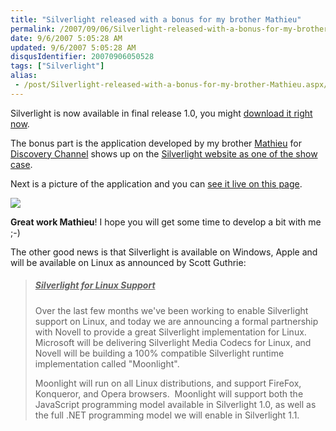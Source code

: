 ```yaml
---
title: "Silverlight released with a bonus for my brother Mathieu"
permalink: /2007/09/06/Silverlight-released-with-a-bonus-for-my-brother-Mathieu/
date: 9/6/2007 5:05:28 AM
updated: 9/6/2007 5:05:28 AM
disqusIdentifier: 20070906050528
tags: ["Silverlight"]
alias:
 - /post/Silverlight-released-with-a-bonus-for-my-brother-Mathieu.aspx/index.html
---
```

Silverlight is now available in final release 1.0, you might [download it right now](http://go.microsoft.com/fwlink/?LinkID=89016&clcid=0x409).

The bonus part is the application developed by my brother [Mathieu](http://www.techheadbrothers.com/Auteurs.aspx?Id=337eb7bf-2bba-417c-be9d-20488ba6732a) for [Discovery Channel](http://weblogs.asp.net/lkempe/archive/2007/06/28/discovery-channel-switches-to-silverlight-in-a-flash-news-software-zdnet-australia.aspx) shows up on the [Silverlight website as one of the show case](http://www.microsoft.com/silverlight/downloads.aspx#0_0).
<!-- more -->

Next is a picture of the application and you can [see it live on this page](http://www.discoverychannelasia.com/nevermissdiscovery/).

![](http://www.techheadbrothers.com/images/blog/math_silverlight.jpg) 

**Great work Mathieu**! I hope you will get some time to develop a bit with me ;-)

The other good news is that Silverlight is available on Windows, Apple and will be available on Linux as announced by Scott Guthrie:

> ##### <u>Silverlight for Linux Support</u>
> 
> Over the last few months we've been working to enable Silverlight support on Linux, and today we are announcing a formal partnership with Novell to provide a great Silverlight implementation for Linux.  Microsoft will be delivering Silverlight Media Codecs for Linux, and Novell will be building a 100% compatible Silverlight runtime implementation called "Moonlight".
> 
> Moonlight will run on all Linux distributions, and support FireFox, Konqueror, and Opera browsers.  Moonlight will support both the JavaScript programming model available in Silverlight 1.0, as well as the full .NET programming model we will enable in Silverlight 1.1. 
